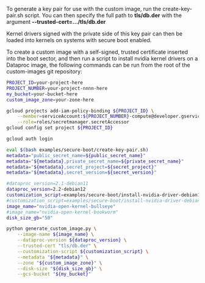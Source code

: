 To generate a key pair for use with the custom image, run the
create-key-pair.sh script.  You can then specify the full path to
**tls/db.der** with the argument **--trusted-cert=.../tls/db.der**

Kernel drivers signed with the private side of this key pair can then
be loaded into kernels on systems with secure boot enabled.

To create a custom image with a self-signed, trusted certificate
inserted into the boot sector, and then run a script to install nvidia
kernel drivers on a Dataproc image, the following commands can be
run from the root of the custom-images git repository:

```bash
PROJECT_ID=your-project-here
PROJECT_NUMBER=your-project-nnnn-here
my_bucket=your-bucket-here
custom_image_zone=your-zone-here

gcloud projects add-iam-policy-binding ${PROJECT_ID} \
	--member=serviceAccount:${PROJECT_NUMBER}-compute@developer.gserviceaccount.com \
	--role=roles/secretmanager.secretAccessor
gcloud config set project ${PROJECT_ID}

gcloud auth login

eval $(bash examples/secure-boot/create-key-pair.sh)
metadata="public_secret_name=${public_secret_name}"
metadata="${metadata},private_secret_name=${private_secret_name}"
metadata="${metadata},secret_project=${secret_project}"
metadata="${metadata},secret_version=${secret_version}"

#dataproc_version=2.1-debian11
dataproc_version=2.2-debian12
customization_script=examples/secure-boot/install-nvidia-driver-debian11.sh
#customization_script=examples/secure-boot/install-nvidia-driver-debian12.sh
image_name="nvidia-open-kernel-bullseye"
#image_name="nvidia-open-kernel-bookworm"
disk_size_gb="50"

python generate_custom_image.py \
    --image-name ${image_name} \
    --dataproc-version ${dataproc_version} \
    --trusted-cert "tls/db.der" \
    --customization-script ${customization_script} \
    --metadata "${metadata}" \
    --zone "${custom_image_zone}" \
    --disk-size "${disk_size_gb}" \
    --gcs-bucket "${my_bucket}"
```




